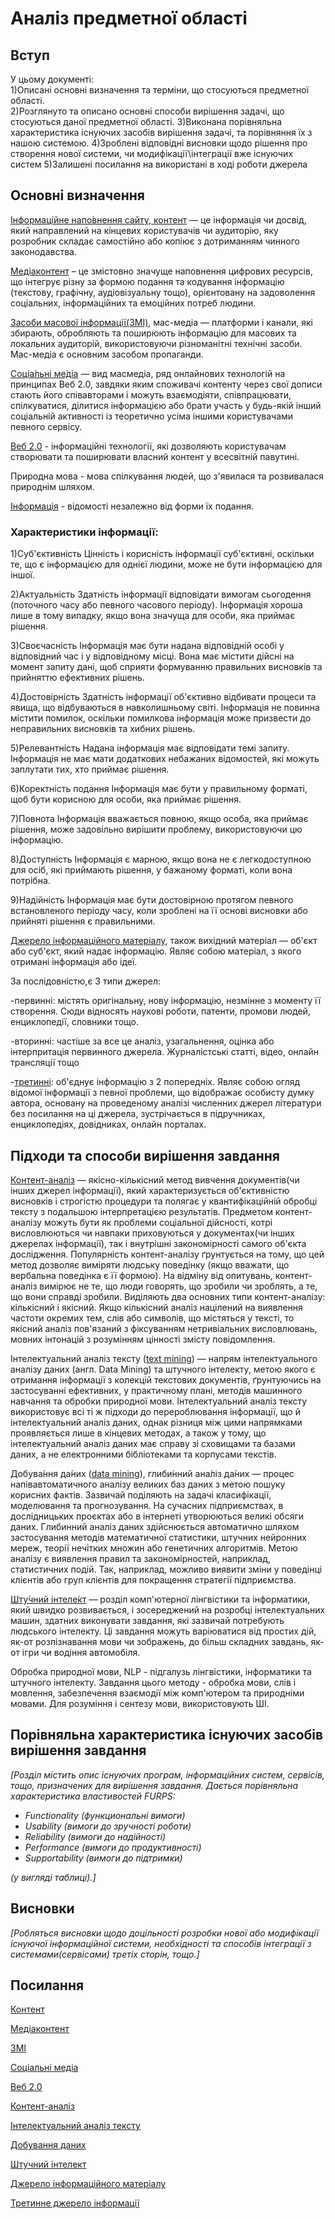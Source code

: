 # Аналіз предметної області

## Вступ

У цьому документі:
<br>1)Описані основні визначення та терміни, що стосуються предметної області.
<br>2)Розглянуто та описано основні способи вирішення задачі, що стосуються даної предметної області.
3)Виконана порівняльна характеристика існуючих засобів вирішення задачі, та порівняння їх з нашою системою.
4)Зроблені відповідні висновки щодо рішення про створення нової системи, чи модифікації\інтеграції вже існуючих систем
5)Залишені посилання на використані в ході роботи джерела


## Основні визначення

[Інформаці́йне напо́внення сайту, контент](https://uk.wikipedia.org/wiki/%D0%86%D0%BD%D1%84%D0%BE%D1%80%D0%BC%D0%B0%D1%86%D1%96%D0%B9%D0%BD%D0%B5_%D0%BD%D0%B0%D0%BF%D0%BE%D0%B2%D0%BD%D0%B5%D0%BD%D0%BD%D1%8F_%D1%81%D0%B0%D0%B9%D1%82%D1%83) — це інформація чи досвід, який направлений на кінцевих користувачів чи аудиторію, яку розробник складає самостійно або копіює з дотриманням чинного законодавства.

[Медіаконтент](http://repository.hneu.edu.ua/bitstream/123456789/29180/1/%D0%9A%D0%BE%D1%80%D0%BE%D1%82%D0%BA%D0%BE%D0%B2%D0%B0_%D0%9A%D0%B0%D1%80i%D0%BD%D0%B0._%D0%A2%D0%B5%D0%B7%D0%B8.pdf) – це змістовно значуще наповнення цифрових ресурсів, що інтегрує різну за формою подання та кодування інформацію (текстову, графічну, аудіовізуальну тощо), орієнтовану на задоволення соціальних, інформаційних та емоційних потреб людини.

[Засоби масової інформації(ЗМІ)](https://vue.gov.ua/%D0%97%D0%B0%D1%81%D0%BE%D0%B1%D0%B8_%D0%BC%D0%B0%D1%81%D0%BE%D0%B2%D0%BE%D1%97_%D1%96%D0%BD%D1%84%D0%BE%D1%80%D0%BC%D0%B0%D1%86%D1%96%D1%97_(%D0%97%D0%9C%D0%86)), мас-медіа — платформи і канали, які збирають, обробляють та поширюють інформацію для масових та локальних аудиторій, використовуючи різноманітні технічні засоби. Мас-медіа є основним засобом пропаганди. 

[Соціа́льні ме́діа](https://uk.wikipedia.org/wiki/%D0%A1%D0%BE%D1%86%D1%96%D0%B0%D0%BB%D1%8C%D0%BD%D1%96_%D0%BC%D0%B5%D0%B4%D1%96%D0%B0) — вид масмедіа, ряд онлайнових технологій на принципах Веб 2.0, завдяки яким споживачі контенту через свої дописи стають його співавторами і можуть взаємодіяти, співпрацювати, спілкуватися, ділитися інформацією або брати участь у будь-якій інший соціальній активності із теоретично усіма іншими користувачами певного сервісу. 

[Веб 2.0](https://uk.wikipedia.org/wiki/%D0%92%D0%B5%D0%B1_2.0) - інформаційні технології, які дозволяють користувачам створювати та поширювати власний контент у всесвітній павутині. 
 
Природна мова - мова спілкування людей, що з'явилася та розвивалася природнім шляхом.


[Інформація](https://uk.wikipedia.org/wiki/%D0%86%D0%BD%D1%84%D0%BE%D1%80%D0%BC%D0%B0%D1%86%D1%96%D1%8F) - відомості незалежно від форми їх подання. 

### Характеристики інформації:
1)Суб'єктивність
Цінність і корисність інформації суб'єктивні, оскільки те, що є інформацією для однієї людини, може не бути інформацією для іншої.

2)Актуальність
Здатність інформації відповідати вимогам сьогодення (поточного часу або певного часового періоду). Інформація хороша лише в тому випадку, якщо вона значуща для особи, яка приймає рішення.

3)Своєчасність
Інформація має бути надана відповідній особі у відповідний час і у відповідному місці. Вона має містити дійсні на момент запиту дані, щоб сприяти формуванню правильних висновків та прийняттю ефективних рішень.

4)Достовірність
Здатність інформації об'єктивно відбивати процеси та явища, що відбуваються в навколишньому світі. Інформація не повинна містити помилок, оскільки помилкова інформація може призвести до неправильних висновків та хибних рішень.

5)Релевантність
Надана інформація має відповідати темі запиту. Інформація не має мати додаткових небажаних відомостей, які можуть заплутати тих, хто приймає рішення.

6)Коректність подання
Інформація має бути у правильному форматі, щоб бути корисною для особи, яка приймає рішення.

7)Повнота
Інформація вважається повною, якщо особа, яка приймає рішення, може задовільно вирішити проблему, використовуючи цю інформацію.

8)Доступність
Інформація є марною, якщо вона не є легкодоступною для осіб, які приймають рішення, у бажаному форматі, коли вона потрібна.

9)Надійність
Інформація має бути достовірною протягом певного встановленого періоду часу, коли зроблені на її основі висновки або прийняті рішення є правильними. 


[Джерело інформаційного матеріалу](https://uk.wikipedia.org/wiki/%D0%94%D0%B6%D0%B5%D1%80%D0%B5%D0%BB%D0%BE_%D1%96%D0%BD%D1%84%D0%BE%D1%80%D0%BC%D0%B0%D1%86%D1%96%D0%B9%D0%BD%D0%BE%D0%B3%D0%BE_%D0%BC%D0%B0%D1%82%D0%B5%D1%80%D1%96%D0%B0%D0%BB%D1%83), також вихідний матеріал — об'єкт або суб'єкт, який надає інформацію. Являє собою матеріал, з якого отримані інформація або ідеї.

За послідовністю,є 3 типи джерел:

-первинні: містять оригінальну, нову інформацію, незміннe з моменту її створення. Сюди відносять наукові роботи, патенти, промови людей, енциклопедії, словники тощо.

-вторинні: частіше за все це аналіз, узагальнення, оцінка або інтерпритація первинного джерела. Журналістські статті, відео, онлайн трансляції тощо

-[третинні](https://uk.wikipedia.org/wiki/%D0%A2%D1%80%D0%B5%D1%82%D0%B8%D0%BD%D0%BD%D0%B5_%D0%B4%D0%B6%D0%B5%D1%80%D0%B5%D0%BB%D0%BE_%D1%96%D0%BD%D1%84%D0%BE%D1%80%D0%BC%D0%B0%D1%86%D1%96%D1%97): об'єднує інформацію з 2 попередніх. Являє собою огляд відомої інформації з певної проблеми, що відображає особисту думку автора, основану на проведеному аналізі численних джерел літератури без посилання на ці джерела, зустрічається в підручниках, енциклопедіях, довідниках, онлайн порталах.


## Підходи та способи вирішення завдання

[Контент-аналіз](https://uk.wikipedia.org/wiki/%D0%9A%D0%BE%D0%BD%D1%82%D0%B5%D0%BD%D1%82-%D0%B0%D0%BD%D0%B0%D0%BB%D1%96%D0%B7) — якісно-кількісний метод вивчення документів(чи інших джерел інформації), який характеризується об'єктивністю висновків і строгістю процедури та полягає у квантифікаційній обробці тексту з подальшою інтерпретацією результатів. Предметом контент-аналізу можуть бути як проблеми соціальної дійсності, котрі висловлюються чи навпаки приховуються у документах(чи інших джерелах інформації), так і внутрішні закономірності самого об'єкта дослідження. Популярність контент-аналізу ґрунтується на тому, що цей метод дозволяє виміряти людську поведінку (якщо вважати, що вербальна поведінка є її формою). На відміну від опитувань, контент-аналіз вимірює не те, що люди говорять, що зробили чи зроблять, а те, що вони справді зробили.
Виділяють два основних типи контент-аналізу: кількісний і якісний. Якщо кількісний аналіз націлений на виявлення частоти окремих тем, слів або символів, що містяться у тексті, то якісний аналіз пов'язаний з фіксуванням нетривіальних висловлювань, мовних інтонацій з розумінням цінності змісту повідомлення. 


Інтелектуальний аналіз тексту ([text mining](https://uk.wikipedia.org/wiki/%D0%86%D0%BD%D1%82%D0%B5%D0%BB%D0%B5%D0%BA%D1%82%D1%83%D0%B0%D0%BB%D1%8C%D0%BD%D0%B8%D0%B9_%D0%B0%D0%BD%D0%B0%D0%BB%D1%96%D0%B7_%D1%82%D0%B5%D0%BA%D1%81%D1%82%D1%83)) — напрям інтелектуального аналізу даних (англ. Data Mining) та штучного інтелекту, метою якого є отримання інформації з колекцій текстових документів, ґрунтуючись на застосуванні ефективних, у практичному плані, методів машинного навчання та обробки природної мови. Інтелектуальний аналіз тексту використовує всі ті ж підходи до перероблювання інформації, що й інтелектуальний аналіз даних, однак різниця між цими напрямками проявляється лише в кінцевих методах, а також у тому, що інтелектуальний аналіз даних має справу зі сховищами та базами даних, а не електронними бібліотеками та корпусами текстів.

Добува́ння да́них ([data mining](https://uk.wikipedia.org/wiki/%D0%94%D0%BE%D0%B1%D1%83%D0%B2%D0%B0%D0%BD%D0%BD%D1%8F_%D0%B4%D0%B0%D0%BD%D0%B8%D1%85)), глиби́нний ана́ліз да́них — процес напівавтоматичного аналізу великих баз даних з метою пошуку корисних фактів. Зазвичай поділяють на задачі класифікації, моделювання та прогнозування.
На сучасних підприємствах, в дослідницьких проєктах або в інтернеті утворюються великі обсяги даних. Глибинний аналіз даних здійснюється автоматично шляхом застосування методів математичної статистики, штучних нейронних мереж, теорії нечітких множин або генетичних алгоритмів. Метою аналізу є виявлення правил та закономірностей, наприклад, статистичних подій. Так, наприклад, можливо виявити зміни у поведінці клієнтів або груп клієнтів для покращення стратегії підприємства. 

[Шту́чний інтеле́кт](https://uk.wikipedia.org/wiki/%D0%A8%D1%82%D1%83%D1%87%D0%BD%D0%B8%D0%B9_%D1%96%D0%BD%D1%82%D0%B5%D0%BB%D0%B5%D0%BA%D1%82) — розділ комп'ютерної лінгвістики та інформатики, який швидко розвивається, і зосереджений на розробці інтелектуальних машин, здатних виконувати завдання, які зазвичай потребують людського інтелекту. Ці завдання можуть варіюватися від простих дій, як-от розпізнавання мови чи зображень, до більш складних завдань, як-от ігри чи водіння автомобіля.

Обробка природної мови, NLP - підгалузь лінгвістики, інформатики та штучного інтелекту. Завдання цього методу - обробка мови, слів і мовлення, забезпечення взаємодії між комп'ютером та природніми мовами. Для розуміння і сентезу мови, використовують ШІ.

## Порівняльна характеристика існуючих засобів вирішення завдання

*[Розділ містить опис існуючих програм, інформаційних систем, сервісів, тощо, призначених для вирішення 
завдання. Дається порівняльна характеристика властивостей FURPS:*
- *Functionality (функциональні вимоги)*
- *Usability (вимоги до зручності роботи)*
- *Reliability (вимоги до надійності)*
- *Performance (вимоги до продуктивності)*
- *Supportability (вимоги до підтримки)*

 *(у вигляді таблиці).]*

## Висновки

*[Робляться висновки щодо доцільності розробки нової або модифікації існуючої інформаційної системи, необхідності та способів інтеграції з системами(сервісами) третіх сторін, тощо.]*

## Посилання

[Контент](https://uk.wikipedia.org/wiki/%D0%86%D0%BD%D1%84%D0%BE%D1%80%D0%BC%D0%B0%D1%86%D1%96%D0%B9%D0%BD%D0%B5_%D0%BD%D0%B0%D0%BF%D0%BE%D0%B2%D0%BD%D0%B5%D0%BD%D0%BD%D1%8F_%D1%81%D0%B0%D0%B9%D1%82%D1%83)

[Медіаконтент](http://repository.hneu.edu.ua/bitstream/123456789/29180/1/%D0%9A%D0%BE%D1%80%D0%BE%D1%82%D0%BA%D0%BE%D0%B2%D0%B0_%D0%9A%D0%B0%D1%80i%D0%BD%D0%B0._%D0%A2%D0%B5%D0%B7%D0%B8.pdf)

[ЗМІ](https://vue.gov.ua/%D0%97%D0%B0%D1%81%D0%BE%D0%B1%D0%B8_%D0%BC%D0%B0%D1%81%D0%BE%D0%B2%D0%BE%D1%97_%D1%96%D0%BD%D1%84%D0%BE%D1%80%D0%BC%D0%B0%D1%86%D1%96%D1%97_(%D0%97%D0%9C%D0%86))

[Соціальні медіа](https://uk.wikipedia.org/wiki/%D0%A1%D0%BE%D1%86%D1%96%D0%B0%D0%BB%D1%8C%D0%BD%D1%96_%D0%BC%D0%B5%D0%B4%D1%96%D0%B0)

[Веб 2.0](https://uk.wikipedia.org/wiki/%D0%92%D0%B5%D0%B1_2.0)

[Контент-аналіз](https://uk.wikipedia.org/wiki/%D0%9A%D0%BE%D0%BD%D1%82%D0%B5%D0%BD%D1%82-%D0%B0%D0%BD%D0%B0%D0%BB%D1%96%D0%B7)

[Інтелектуальний аналіз тексту](https://uk.wikipedia.org/wiki/%D0%86%D0%BD%D1%82%D0%B5%D0%BB%D0%B5%D0%BA%D1%82%D1%83%D0%B0%D0%BB%D1%8C%D0%BD%D0%B8%D0%B9_%D0%B0%D0%BD%D0%B0%D0%BB%D1%96%D0%B7_%D1%82%D0%B5%D0%BA%D1%81%D1%82%D1%83)

[Добування даних](https://uk.wikipedia.org/wiki/%D0%94%D0%BE%D0%B1%D1%83%D0%B2%D0%B0%D0%BD%D0%BD%D1%8F_%D0%B4%D0%B0%D0%BD%D0%B8%D1%85)

[Штучний інтелект](https://uk.wikipedia.org/wiki/%D0%A8%D1%82%D1%83%D1%87%D0%BD%D0%B8%D0%B9_%D1%96%D0%BD%D1%82%D0%B5%D0%BB%D0%B5%D0%BA%D1%82)

[Джерело інформаційного матеріалу](https://uk.wikipedia.org/wiki/%D0%94%D0%B6%D0%B5%D1%80%D0%B5%D0%BB%D0%BE_%D1%96%D0%BD%D1%84%D0%BE%D1%80%D0%BC%D0%B0%D1%86%D1%96%D0%B9%D0%BD%D0%BE%D0%B3%D0%BE_%D0%BC%D0%B0%D1%82%D0%B5%D1%80%D1%96%D0%B0%D0%BB%D1%83)

[Третинне джерело інформації](https://uk.wikipedia.org/wiki/%D0%A2%D1%80%D0%B5%D1%82%D0%B8%D0%BD%D0%BD%D0%B5_%D0%B4%D0%B6%D0%B5%D1%80%D0%B5%D0%BB%D0%BE_%D1%96%D0%BD%D1%84%D0%BE%D1%80%D0%BC%D0%B0%D1%86%D1%96%D1%97)
